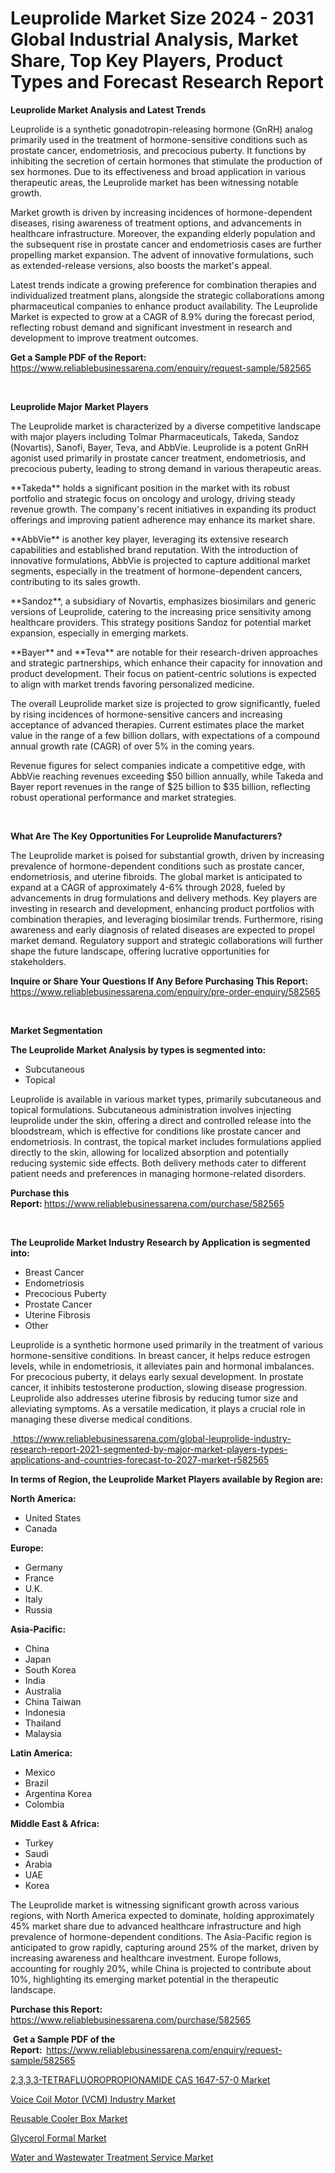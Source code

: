 <p><h1>Leuprolide Market Size 2024 - 2031 Global Industrial Analysis, Market Share, Top Key Players, Product Types and Forecast Research Report</h1></p><p><strong>Leuprolide Market Analysis and Latest Trends</strong></p>
<p><p>Leuprolide is a synthetic gonadotropin-releasing hormone (GnRH) analog primarily used in the treatment of hormone-sensitive conditions such as prostate cancer, endometriosis, and precocious puberty. It functions by inhibiting the secretion of certain hormones that stimulate the production of sex hormones. Due to its effectiveness and broad application in various therapeutic areas, the Leuprolide market has been witnessing notable growth.</p><p>Market growth is driven by increasing incidences of hormone-dependent diseases, rising awareness of treatment options, and advancements in healthcare infrastructure. Moreover, the expanding elderly population and the subsequent rise in prostate cancer and endometriosis cases are further propelling market expansion. The advent of innovative formulations, such as extended-release versions, also boosts the market's appeal.</p><p>Latest trends indicate a growing preference for combination therapies and individualized treatment plans, alongside the strategic collaborations among pharmaceutical companies to enhance product availability. The Leuprolide Market is expected to grow at a CAGR of 8.9% during the forecast period, reflecting robust demand and significant investment in research and development to improve treatment outcomes.</p></p>
<p><strong>Get a Sample PDF of the Report:&nbsp;</strong> <a href="https://www.reliablebusinessarena.com/enquiry/request-sample/582565?utm_campaign=1172&utm_medium=2&utm_source=Github&utm_content=ia&utm_term=03102024&utm_id=leuprolide">https://www.reliablebusinessarena.com/enquiry/request-sample/582565</a></p>
<p>&nbsp;</p>
<p><strong>Leuprolide Major Market Players</strong></p>
<p><p>The Leuprolide market is characterized by a diverse competitive landscape with major players including Tolmar Pharmaceuticals, Takeda, Sandoz (Novartis), Sanofi, Bayer, Teva, and AbbVie. Leuprolide is a potent GnRH agonist used primarily in prostate cancer treatment, endometriosis, and precocious puberty, leading to strong demand in various therapeutic areas.</p><p>**Takeda** holds a significant position in the market with its robust portfolio and strategic focus on oncology and urology, driving steady revenue growth. The company's recent initiatives in expanding its product offerings and improving patient adherence may enhance its market share.</p><p>**AbbVie** is another key player, leveraging its extensive research capabilities and established brand reputation. With the introduction of innovative formulations, AbbVie is projected to capture additional market segments, especially in the treatment of hormone-dependent cancers, contributing to its sales growth.</p><p>**Sandoz**, a subsidiary of Novartis, emphasizes biosimilars and generic versions of Leuprolide, catering to the increasing price sensitivity among healthcare providers. This strategy positions Sandoz for potential market expansion, especially in emerging markets.</p><p>**Bayer** and **Teva** are notable for their research-driven approaches and strategic partnerships, which enhance their capacity for innovation and product development. Their focus on patient-centric solutions is expected to align with market trends favoring personalized medicine.</p><p>The overall Leuprolide market size is projected to grow significantly, fueled by rising incidences of hormone-sensitive cancers and increasing acceptance of advanced therapies. Current estimates place the market value in the range of a few billion dollars, with expectations of a compound annual growth rate (CAGR) of over 5% in the coming years.</p><p>Revenue figures for select companies indicate a competitive edge, with AbbVie reaching revenues exceeding $50 billion annually, while Takeda and Bayer report revenues in the range of $25 billion to $35 billion, reflecting robust operational performance and market strategies.</p></p>
<p>&nbsp;</p>
<p><strong>What Are The Key Opportunities For Leuprolide Manufacturers?</strong></p>
<p><p>The Leuprolide market is poised for substantial growth, driven by increasing prevalence of hormone-dependent conditions such as prostate cancer, endometriosis, and uterine fibroids. The global market is anticipated to expand at a CAGR of approximately 4-6% through 2028, fueled by advancements in drug formulations and delivery methods. Key players are investing in research and development, enhancing product portfolios with combination therapies, and leveraging biosimilar trends. Furthermore, rising awareness and early diagnosis of related diseases are expected to propel market demand. Regulatory support and strategic collaborations will further shape the future landscape, offering lucrative opportunities for stakeholders.</p></p>
<p><strong>Inquire or Share Your Questions If Any Before Purchasing This Report:</strong> <a href="https://www.reliablebusinessarena.com/enquiry/pre-order-enquiry/582565?utm_campaign=1172&utm_medium=2&utm_source=Github&utm_content=ia&utm_term=03102024&utm_id=leuprolide">https://www.reliablebusinessarena.com/enquiry/pre-order-enquiry/582565</a></p>
<p>&nbsp;</p>
<p><strong>Market Segmentation</strong></p>
<p><strong>The Leuprolide Market Analysis by types is segmented into:</strong></p>
<p><ul><li>Subcutaneous</li><li>Topical</li></ul></p>
<p><p>Leuprolide is available in various market types, primarily subcutaneous and topical formulations. Subcutaneous administration involves injecting leuprolide under the skin, offering a direct and controlled release into the bloodstream, which is effective for conditions like prostate cancer and endometriosis. In contrast, the topical market includes formulations applied directly to the skin, allowing for localized absorption and potentially reducing systemic side effects. Both delivery methods cater to different patient needs and preferences in managing hormone-related disorders.</p></p>
<p><strong>Purchase this Report:&nbsp;</strong><a href="https://www.reliablebusinessarena.com/purchase/582565?utm_campaign=1172&utm_medium=2&utm_source=Github&utm_content=ia&utm_term=03102024&utm_id=leuprolide">https://www.reliablebusinessarena.com/purchase/582565</a></p>
<p>&nbsp;</p>
<p><strong>The Leuprolide Market Industry Research by Application is segmented into:</strong></p>
<p><ul><li>Breast Cancer</li><li>Endometriosis</li><li>Precocious Puberty</li><li>Prostate Cancer</li><li>Uterine Fibrosis</li><li>Other</li></ul></p>
<p><p>Leuprolide is a synthetic hormone used primarily in the treatment of various hormone-sensitive conditions. In breast cancer, it helps reduce estrogen levels, while in endometriosis, it alleviates pain and hormonal imbalances. For precocious puberty, it delays early sexual development. In prostate cancer, it inhibits testosterone production, slowing disease progression. Leuprolide also addresses uterine fibrosis by reducing tumor size and alleviating symptoms. As a versatile medication, it plays a crucial role in managing these diverse medical conditions.</p></p>
<p><a href="https://www.reliablebusinessarena.com/global-leuprolide-industry-research-report-2021-segmented-by-major-market-players-types-applications-and-countries-forecast-to-2027-market-r582565?utm_campaign=1172&utm_medium=2&utm_source=Github&utm_content=ia&utm_term=03102024&utm_id=leuprolide">&nbsp;https://www.reliablebusinessarena.com/global-leuprolide-industry-research-report-2021-segmented-by-major-market-players-types-applications-and-countries-forecast-to-2027-market-r582565</a></p>
<p><strong>In terms of Region, the Leuprolide Market Players available by Region are:</strong></p>
<p>
    <p> <strong> North America: </strong>
        <ul>
            <li>United States</li>
            <li>Canada</li>
        </ul>
        </p> 
    <p> <strong> Europe: </strong>
        <ul>
            <li>Germany</li>
            <li>France</li>
            <li>U.K.</li>
            <li>Italy</li>
            <li>Russia</li>
        </ul>
        </p> 
    <p> <strong> Asia-Pacific: </strong>
        <ul>
            <li>China</li>
            <li>Japan</li>
            <li>South Korea</li>
            <li>India</li>
            <li>Australia</li>
            <li>China Taiwan</li>
            <li>Indonesia</li>
            <li>Thailand</li>
            <li>Malaysia</li>
        </ul>
        </p> 
    <p> <strong> Latin America: </strong>
        <ul>
            <li>Mexico</li>
            <li>Brazil</li>
            <li>Argentina Korea</li>
            <li>Colombia</li>
        </ul>
        </p> 
    <p> <strong> Middle East & Africa: </strong>
        <ul>
            <li>Turkey</li>
            <li>Saudi</li>
            <li>Arabia</li>
            <li>UAE</li>
            <li>Korea</li>
        </ul>
    </p>
    </p>
<p><p>The Leuprolide market is witnessing significant growth across various regions, with North America expected to dominate, holding approximately 45% market share due to advanced healthcare infrastructure and high prevalence of hormone-dependent conditions. The Asia-Pacific region is anticipated to grow rapidly, capturing around 25% of the market, driven by increasing awareness and healthcare investment. Europe follows, accounting for roughly 20%, while China is projected to contribute about 10%, highlighting its emerging market potential in the therapeutic landscape.</p></p>
<p><strong>Purchase this Report: </strong><a href="https://www.reliablebusinessarena.com/purchase/582565?utm_campaign=1172&utm_medium=2&utm_source=Github&utm_content=ia&utm_term=03102024&utm_id=leuprolide">https://www.reliablebusinessarena.com/purchase/582565</a></p>
<p>&nbsp;<strong>Get a Sample PDF of the Report:&nbsp;&nbsp;</strong><a href="https://www.reliablebusinessarena.com/enquiry/request-sample/582565?utm_campaign=1172&utm_medium=2&utm_source=Github&utm_content=ia&utm_term=03102024&utm_id=leuprolide">https://www.reliablebusinessarena.com/enquiry/request-sample/582565</a></p>
<p><strong></strong></p>
<p><p><a href="https://github.com/julyju69/Market-Research-Report-List-5/blob/main/2333-tetrafluoropropionamide-cas-1647-57-0-market.md?utm_campaign=1172&utm_medium=2&utm_source=Github&utm_content=ia&utm_term=03102024&utm_id=leuprolide">2,3,3,3-TETRAFLUOROPROPIONAMIDE CAS 1647-57-0 Market</a></p><p><a href="https://issuu.com/reportprime-2/docs/voice-coil-motor-vcm-industry-marke_03be788452bd13?utm_campaign=1172&utm_medium=2&utm_source=Github&utm_content=ia&utm_term=03102024&utm_id=leuprolide">Voice Coil Motor (VCM) Industry Market</a></p><p><a href="https://www.linkedin.com/pulse/reusable-cooler-box-market-emerging-trends-future-prospects-fzbdf?trackingId=cyrNSGv7TMKM1H39wf3zXQ%3D%3D&utm_campaign=1172&utm_medium=2&utm_source=Github&utm_content=ia&utm_term=03102024&utm_id=leuprolide">Reusable Cooler Box Market</a></p><p><a href="https://www.linkedin.com/pulse/glycerol-formal-market-indicators-size-regional-breakdown-oqaae?trackingId=d3Hv6AC4Tue%2FnJEhIEjz6g%3D%3D&utm_campaign=1172&utm_medium=2&utm_source=Github&utm_content=ia&utm_term=03102024&utm_id=leuprolide">Glycerol Formal Market</a></p><p><a href="https://issuu.com/reportprime-2/docs/water-and-wastewater-treatment-serv_21eadd744a319a?utm_campaign=1172&utm_medium=2&utm_source=Github&utm_content=ia&utm_term=03102024&utm_id=leuprolide">Water and Wastewater Treatment Service Market</a></p></p>